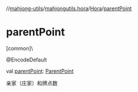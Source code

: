 //[mahjong-utils](../../../index.md)/[mahjongutils.hora](../index.md)/[Hora](index.md)/[parentPoint](parent-point.md)

# parentPoint

[common]\

@EncodeDefault

val [parentPoint](parent-point.md): [ParentPoint](../../mahjongutils.hanhu/-parent-point/index.md)

亲家（庄家）和牌点数
